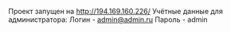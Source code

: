 Проект запущен на http://194.169.160.226/
Учётные данные для администратора:
Логин   -   admin@admin.ru
Пароль  -   admin 
